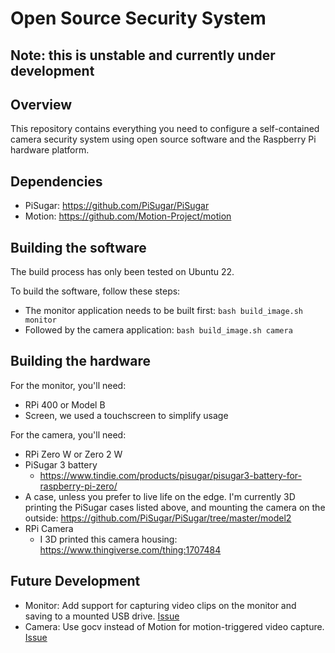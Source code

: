 # Open Source Security System

## Note: this is unstable and currently under development 

## Overview

This repository contains everything you need to configure
a self-contained camera security system using open source
software and the Raspberry Pi hardware platform.

## Dependencies

* PiSugar: https://github.com/PiSugar/PiSugar
* Motion: https://github.com/Motion-Project/motion

## Building the software

The build process has only been tested on Ubuntu 22.

To build the software, follow these steps:

* The monitor application needs to be built first: `bash build_image.sh monitor`
* Followed by the camera application: `bash build_image.sh camera`

## Building the hardware

For the monitor, you'll need:

* RPi 400 or Model B
* Screen, we used a touchscreen to simplify usage 

For the camera, you'll need:

* RPi Zero W or Zero 2 W
* PiSugar 3 battery
  * https://www.tindie.com/products/pisugar/pisugar3-battery-for-raspberry-pi-zero/
* A case, unless you prefer to live life on the edge. 
  I'm currently 3D printing the PiSugar cases listed above, 
  and mounting the camera on the outside: https://github.com/PiSugar/PiSugar/tree/master/model2
* RPi Camera
  * I 3D printed this camera housing: https://www.thingiverse.com/thing:1707484

## Future Development 

* Monitor: Add support for capturing video clips on the monitor and saving to a mounted USB drive. [Issue](https://github.com/rory-linehan/osss/issues/1)
* Camera: Use gocv instead of Motion for motion-triggered video capture. [Issue](https://github.com/rory-linehan/osss/issues/2)
